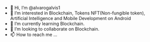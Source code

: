 - 👋 Hi, I’m @alvarogalvis1
- 👀 I’m interested in Blockchain, Tokens NFT(Non-fungible token), Artificial Intelligence and Mobile Development on Android 
- 🌱 I’m currently learning Blockchain.
- 💞️ I’m looking to collaborate on Blockchain. 
- 📫 How to reach me ...

<!---
alvarogalvis1/alvarogalvis1 is a ✨ special ✨ repository because its `README.md` (this file) appears on your GitHub profile.
You can click the Preview link to take a look at your changes.
--->
